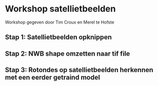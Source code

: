 # Workshop satellietbeelden

Workshop gegeven door Tim Croux en Merel te Hofste 

## Stap 1: Satellietbeelden opknippen 


## Stap 2: NWB shape omzetten naar tif file



## Stap 3: Rotondes op satellietbeelden herkennen met een eerder getraind model
